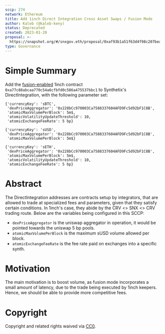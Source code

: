 ```yaml
---
sccp: 274
network: Ethereum
title: Add 1inch Direct Integration Cross Asset Swaps / Fusion Mode
author: Kaleb (@kaleb-keny)
status: Deprecated
created: 2023-01-20
proposal: >-
  https://snapshot.org/#/snxgov.eth/proposal/0xaf93b1a51f63d4f98c207beaf34e6a894ff67f90980c82ad47bfa21fb0c65ce2
type: Governance
---
```


# Simple Summary

Add the [fusion-enabled](https://1inch.io/fusion/) 1inch contract `0xa77c88abcaa770c54a6cfbfd0c586a475537bbc1` to Synthetix's DirectIntegration, with the following parameter set:

```
{'currencyKey': 'sBTC',
 'dexPriceAggregator': '0x228bCc970003Ca7588337604AFD9Fc5d92bF1C8B',
 'atomicMaxVolumePerBlock': 5m$,
 'atomicVolatilityUpdateThreshold': 10,
 'atomicExchangeFeeRate': 5 bp}

{'currencyKey': 'sUSD',
 'dexPriceAggregator': '0x228bCc970003Ca7588337604AFD9Fc5d92bF1C8B',
 'atomicMaxVolumePerBlock': 5m$}

{'currencyKey': 'sETH',
 'dexPriceAggregator': '0x228bCc970003Ca7588337604AFD9Fc5d92bF1C8B',
 'atomicMaxVolumePerBlock': 5m$,
 'atomicVolatilityUpdateThreshold': 10,
 'atomicExchangeFeeRate': 5 bp}
```

# Abstract

The DirectIntegration addresses are contracts setup by integrators, that are allowed to trade at specialized fees and parameters, given that they satisfy certain conditions. In 1inch's case, they abide by the CRV <> SNX <> CRV trading route. Below are the variables being configured in this SCCP:

- `dexPriceAggregator` is the uniswap aggregator in operation, it would be pointed towards the uniswap 5 bp pools.
- `atomicMaxVolumePerBlock` is the maximum sUSD volume allowed per block.
- `atomicExchangeFeeRate` is the fee rate paid on exchanges into a specific synth.

# Motivation

The main motivation is to boost volume, as fusion mode incorporates a small amount of latency, due to the trade being executed by 1inch keepers. Hence, we should be able to provide more competitive fees.

# Copyright

Copyright and related rights waived via [CC0](https://creativecommons.org/publicdomain/zero/1.0/).
